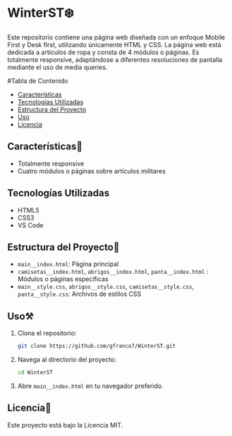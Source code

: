 # WinterST❄️


Este repositorio contiene una página web diseñada con un enfoque Mobile First y Desk first, utilizando únicamente HTML y CSS. La página web está dedicada a artículos de ropa y consta de 4 módulos o páginas. Es totalmente responsive, adaptándose a diferentes resoluciones de pantalla mediante el uso de media queries.

#Tabla de Contenido
- [Características](#características)
- [Tecnologías Utilizadas](#tecnologuas-utilizadas)
- [Estructura del Proyecto](#estructura-del-proyecto)
- [Uso](#uso)
- [Licencia](#licencia)

## Características🎱

- Totalmente responsive
- Cuatro módulos o páginas sobre artículos militares

## Tecnologías Utilizadas

- HTML5
- CSS3
- VS Code


## Estructura del Proyecto🎼

- `main__index.html`: Página principal
- `camisetas__index.html`, `abrigos__index.html`, `panta__index.html` : Módulos o páginas específicas
- `main__style.css`, `abrigos__style.css`, `camisetas__style.css`, `panta__style.css`: Archivos de estilos CSS

## Uso⚒

1. Clona el repositorio:
    ```bash
    git clone https://github.com/gfranco7/WinterST.git
    ```
2. Navega al directorio del proyecto:
    ```bash
    cd WinterST
    ```
3. Abre `main__index.html` en tu navegador preferido.

## Licencia📓


Este proyecto está bajo la Licencia MIT.
